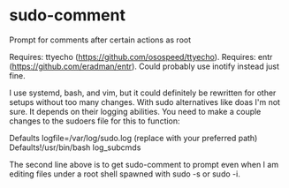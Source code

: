 # sudo-comment
Prompt for comments after certain actions as root

Requires: ttyecho (https://github.com/osospeed/ttyecho).
Requires: entr (https://github.com/eradman/entr). Could probably use inotify instead just fine.

I use systemd, bash, and vim, but it could definitely be rewritten for other setups without too many changes.
With sudo alternatives like doas I'm not sure. It depends on their logging abilities.
You need to make a couple changes to the sudoers file for this to function:

Defaults logfile=/var/log/sudo.log (replace with your preferred path)
Defaults!/usr/bin/bash log_subcmds

The second line above is to get sudo-comment to prompt even when I am editing files under a root shell spawned with sudo -s
or sudo -i.
